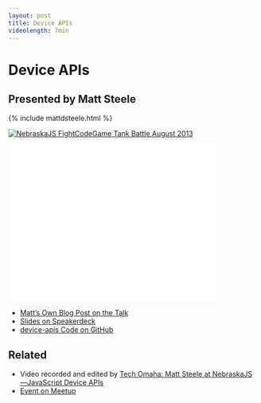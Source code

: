 ```yaml
---
layout: post
title: Device APIs
videolength: 7min
---
```


# Device APIs

## Presented by Matt Steele

{% include mattdsteele.html %}

<a href="http://www.flickr.com/photos/zachleat/9612909839/" title="NebraskaJS FightCodeGame Tank Battle August 2013 by zachleat, on Flickr"><img src="http://farm8.staticflickr.com/7402/9612909839_ab5a513f52_z.jpg" alt="NebraskaJS FightCodeGame Tank Battle August 2013"></a>

<div class="fluid-width-video-wrapper"><iframe width="420" height="315" src="//www.youtube.com/embed/5fgaXNCrtj0" frameborder="0" allowfullscreen></iframe></div>

* [Matt’s Own Blog Post on the Talk](http://matthewsteele.wordpress.com/2013/08/06/exploring-the-device-apis/)
* [Slides on Speakerdeck](https://speakerdeck.com/mattdsteele/diving-into-the-device-api)
* [device-apis Code on GitHub](https://github.com/mattdsteele/device-apis)

## Related

* Video recorded and edited by [Tech Omaha: Matt Steele at NebraskaJS—JavaScript Device APIs](http://techomaha.com/2013/08/matt-steele-javascript-device-apis/)
* [Event on Meetup](http://www.meetup.com/nebraskajs/events/129216662/)